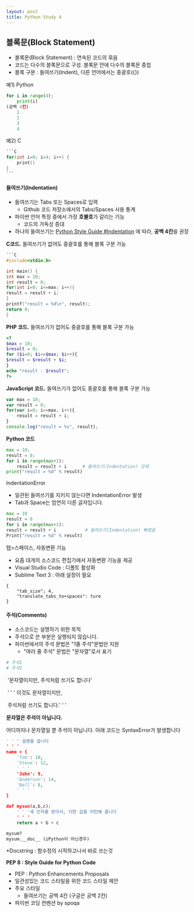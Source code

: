 ```yaml
---
layout: post
title: Python Study 4
---
```


## 블록문(Block Statement)

- 블록문(Block Statement) : 연속된 코드의 묶음
- 코드는 다수의 블록문으로 구성. 블록문 안에 다수의 블록문 중첩
- 블록 구분 : 들여쓰기(Indent), 다른 언어에서는 중괄호({})

예1) Python

```python
for i in range(4);
	print(i)
(공백 4칸)
	1 
	2
	3
	4
```

예2) C

~~~c
```C
for(int i=0; i<4; i++) {
    print()
}
```
~~~

#### 들여쓰기(Indentation)

- 들여쓰기는 Tabs 또는 Spaces로 입력
  - Github 코드 저장소에서의 Tabs/Spaces 사용 통계
- 파이썬 언어 특징 중에서 가장 **호불호**가 갈리는 기능
  - 코드의 가독성 증대
- 하나의 들여쓰기는 <u>Python Style Guide #Indentation</u> 에 따라, **공백 4칸**을 권장

**C코드.** 들여쓰기가 없어도 중괄호를 통해 블록 구분 가능

~~~c
```C
#include<stdio.h>

int main() {
int max = 10;
int result = 0;
for(int i=0; i<=max; i++){
result = result + i;
}
printf("result = %d\n", result);
return 0;
}
~~~

**PHP 코드.** 들여쓰기가 없어도 중괄호를 통해 블록 구분 가능

```php
<?
$max = 10;
$result = 0;
for ($i=0; $i<=$max; $i++){
$result = $result + $i;
}
echo "result - $result";
?>    
```

**JavaScript 코드.** 들여쓰기가 없어도 중괄호를 통해 블록 구분 가능

```javascript
var max = 10;
var result = 0;
for(var i=0; i<=max, i++){
    result = result + i;
}
console.log("result = %s", result);
```

**Python 코드**

```python
max = 10;
result = 0;
for i in range(max+1):
    result = result + i      # 들여쓰기(Indentation) 강제
print("result = %d" % result)
```

IndentationError

- 일관된 들여쓰기를 지키지 않는다면 IndentationError 발생
- Tab과 Space는 엄연히 다른 글자입니다.

```python
max = 10
result = 0
for i in range(max+1):
result = result + i           # 들여쓰기(Indentation) 빠졌음
Print("result = %d" % result)
```

탭>스페이스, 자동변환 기능

- 요즘 대개의 소스코드 편집기에서 자동변환 기능을 제공
- Visual Studio Code : 디폴트 활성화
- Sublime Text 3 : 아래 설정이 필요

```
{
    "tab_size"; 4,
    "translate_tabs_to+spaces": ture
}
```

#### 주석(Comments)

- 소스코드는 설명하기 위한 목적
- 주석으로 쓴 부분은 실행되지 않습니다. 
- 파이썬에서의 주석 문법은 "1줄 주석"문법만 지원
  - "여러 줄 주석" 문법은 "문자열"로서 표기

```python
# 주석1
# 주석2
```

​	'문자열이지만, 주석처럼 쓰기도 합니다'

​	' ' ' 이것도 문자열이지만, 

​	주석처럼 쓰기도 합니다.' ' ' 

**문자열은 주석이 아닙니다.**

어디까지나 문자열일 뿐 주석이 아닙니다. 아래 코드는 SyntaxError가 발생합니다

```python
' ' ' 설명을 씁니다
' ' '
name = {
	'Tom': 10,
	'Steve': 12,
	' ' '
	'John': 9,
	'Anderson': 14,
	'Bell': 8,
	' ' '
}

def mysun(a,b,c):
    ' ' '세 인자를 받아서, 더한 값을 리턴해 줍니다
    ' ' '
    return a + b + c

mysum?
mysum.__doc__ (iPython이 아닌경우)
```

 *Docstring : 함수정의 시작하고나서 바로 쓰는것

 **PEP 8 : Style Guide for Python Code**

- PEP : Python Enhancements Proposals
- 일관성있는 코드 스타일을 위한 코드 스타일 제안
- 주요 스타일
  - 들여쓰기는 공백 4칸 (구글은 공백 2칸)
- 파이썬 코딩 컨벤션 by spoqa 
